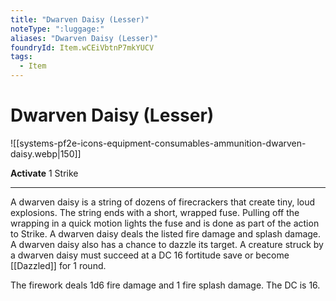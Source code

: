```yaml
---
title: "Dwarven Daisy (Lesser)"
noteType: ":luggage:"
aliases: "Dwarven Daisy (Lesser)"
foundryId: Item.wCEiVbtnP7mkYUCV
tags:
  - Item
---
```


# Dwarven Daisy (Lesser)
![[systems-pf2e-icons-equipment-consumables-ammunition-dwarven-daisy.webp|150]]

**Activate** 1 Strike

* * *

A dwarven daisy is a string of dozens of firecrackers that create tiny, loud explosions. The string ends with a short, wrapped fuse. Pulling off the wrapping in a quick motion lights the fuse and is done as part of the action to Strike. A dwarven daisy deals the listed fire damage and splash damage. A dwarven daisy also has a chance to dazzle its target. A creature struck by a dwarven daisy must succeed at a DC 16 fortitude save or become [[Dazzled]] for 1 round.

The firework deals 1d6 fire damage and 1 fire splash damage. The DC is 16.
